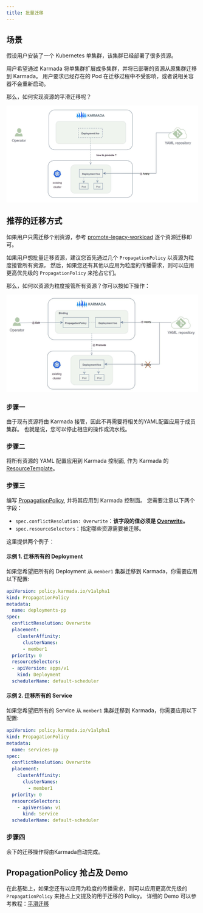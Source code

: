 ```yaml
---
title: 批量迁移
---
```


## 场景

假设用户安装了一个 Kubernetes 单集群，该集群已经部署了很多资源。

用户希望通过 Karmada 将单集群扩展成多集群，并将已部署的资源从原集群迁移到 Karmada。 用户要求已经存在的 Pod 在迁移过程中不受影响，或者说相关容器不会重新启动。

那么，如何实现资源的平滑迁移呢？


![](../../resources/administrator/migrate-in-batch-1.jpg)

## 推荐的迁移方式

如果用户只需迁移个别资源，参考 [promote-legacy-workload](./promote-legacy-workload) 逐个资源迁移即可。

如果用户想批量迁移资源，建议您首先通过几个 `PropagationPolicy` 以资源为粒度接管所有资源，
然后，如果您还有其他以应用为粒度的传播需求，则可以应用更高优先级的 `PropagationPolicy` 来抢占它们。

那么，如何以资源为粒度接管所有资源？你可以按如下操作：

![](../../resources/administrator/migrate-in-batch-2.jpg)

### 步骤一

由于现有资源将由 Karmada 接管，因此不再需要将相关的YAML配置应用于成员集群。 也就是说，您可以停止相应的操作或流水线。

### 步骤二

将所有资源的 YAML 配置应用到 Karmada 控制面, 作为 Karmada 的 [ResourceTemplate](https://karmada.io/docs/core-concepts/concepts#resource-template)。

### 步骤三

编写 [PropagationPolicy](https://karmada.io/docs/core-concepts/concepts#propagation-policy), 并将其应用到 Karmada 控制面。 您需要注意以下两个字段：

* `spec.conflictResolution: Overwrite`：**该字段的值必须是 [Overwrite](https://github.com/karmada-io/karmada/blob/master/docs/proposals/migration/design-of-seamless-cluster-migration-scheme.md#proposal)。**
* `spec.resourceSelectors`：指定哪些资源需要被迁移。

这里提供两个例子：

#### 示例 1. 迁移所有的 Deployment

如果您希望把所有的 Deployment 从 `member1` 集群迁移到 Karmada，你需要应用以下配置:

```yaml
apiVersion: policy.karmada.io/v1alpha1
kind: PropagationPolicy
metadata:
  name: deployments-pp
spec:
  conflictResolution: Overwrite
  placement:
    clusterAffinity:
      clusterNames:
      - member1
  priority: 0
  resourceSelectors:
  - apiVersion: apps/v1
    kind: Deployment
  schedulerName: default-scheduler
```

#### 示例 2. 迁移所有的 Service

如果您希望把所有的 Service 从 `member1` 集群迁移到 Karmada，你需要应用以下配置:

```yaml
apiVersion: policy.karmada.io/v1alpha1
kind: PropagationPolicy
metadata:
  name: services-pp
spec:
  conflictResolution: Overwrite
  placement:
    clusterAffinity:
      clusterNames:
        - member1
  priority: 0
  resourceSelectors:
    - apiVersion: v1
      kind: Service
  schedulerName: default-scheduler
```

### 步骤四

余下的迁移操作将由Karmada自动完成。

## PropagationPolicy 抢占及 Demo

在此基础上，如果您还有以应用为粒度的传播需求，则可以应用更高优先级的 `PropagationPolicy` 来抢占上文提及的用于迁移的 Policy。
详细的 Demo 可以参考教程：[平滑迁移](../../tutorials/resource-migration.md)
